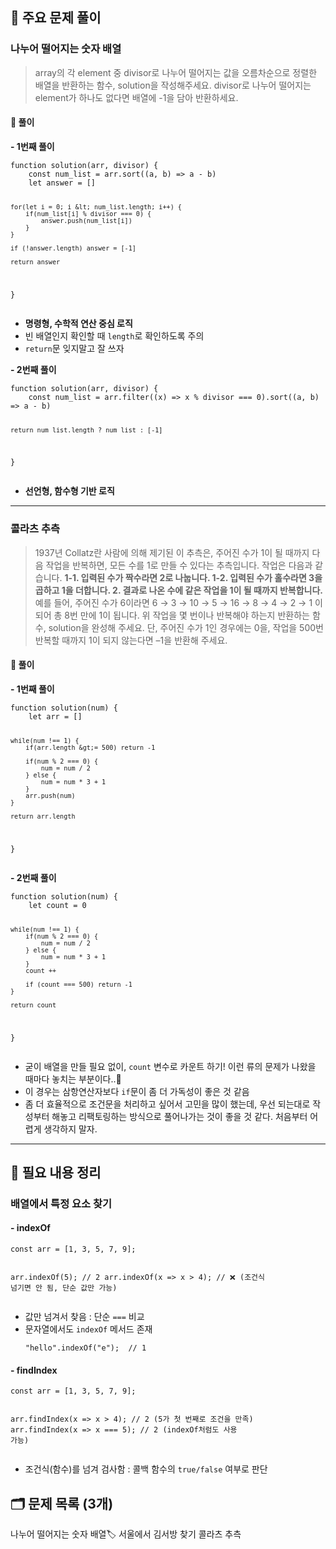 <h2 id="🔎-주요-문제-풀이">🔎 주요 문제 풀이</h2>
<h3 id="나누어-떨어지는-숫자-배열">나누어 떨어지는 숫자 배열</h3>
<blockquote>
<p>array의 각 element 중 divisor로 나누어 떨어지는 값을 오름차순으로 정렬한 배열을 반환하는 함수, solution을 작성해주세요.
divisor로 나누어 떨어지는 element가 하나도 없다면 배열에 -1을 담아 반환하세요.</p>
</blockquote>
<h4 id="🔷-풀이">🔷 풀이</h4>
<p><strong>- 1번째 풀이</strong></p>
<pre><code class="language-js">function solution(arr, divisor) {
    const num_list = arr.sort((a, b) =&gt; a - b)
    let answer = []

    for(let i = 0; i &lt; num_list.length; i++) {
        if(num_list[i] % divisor === 0) {
            answer.push(num_list[i])
        }
    }

    if (!answer.length) answer = [-1]

    return answer
}</code></pre>
<ul>
<li><strong>명령형, 수학적 연산 중심 로직</strong></li>
<li>빈 배열인지 확인할 때 <code>length</code>로 확인하도록 주의</li>
<li><code>return</code>문 잊지말고 잘 쓰자</li>
</ul>
<p><strong>- 2번째 풀이</strong></p>
<pre><code class="language-js">function solution(arr, divisor) {
    const num_list = arr.filter((x) =&gt; x % divisor === 0).sort((a, b) =&gt; a - b)

    return num_list.length ? num_list : [-1]
}</code></pre>
<ul>
<li><strong>선언형, 함수형 기반 로직</strong></li>
</ul>
<hr />
<h3 id="콜라츠-추측">콜라츠 추측</h3>
<blockquote>
<p>1937년 Collatz란 사람에 의해 제기된 이 추측은, 주어진 수가 1이 될 때까지 다음 작업을 반복하면, 모든 수를 1로 만들 수 있다는 추측입니다. 작업은 다음과 같습니다.
<strong>1-1. 입력된 수가 짝수라면 2로 나눕니다. 
1-2. 입력된 수가 홀수라면 3을 곱하고 1을 더합니다.
2. 결과로 나온 수에 같은 작업을 1이 될 때까지 반복합니다.</strong> 
예를 들어, 주어진 수가 6이라면 6 → 3 → 10 → 5 → 16 → 8 → 4 → 2 → 1 이 되어 총 8번 만에 1이 됩니다. 위 작업을 몇 번이나 반복해야 하는지 반환하는 함수, solution을 완성해 주세요. 단, 주어진 수가 1인 경우에는 0을, 작업을 500번 반복할 때까지 1이 되지 않는다면 –1을 반환해 주세요.</p>
</blockquote>
<h4 id="🔷-풀이-1">🔷 풀이</h4>
<p><strong>- 1번째 풀이</strong></p>
<pre><code class="language-js">function solution(num) {
    let arr = []

    while(num !== 1) {
        if(arr.length &gt;= 500) return -1

        if(num % 2 === 0) {
            num = num / 2
        } else {
            num = num * 3 + 1
        }
        arr.push(num)
    }

    return arr.length
}</code></pre>
<p><strong>- 2번째 풀이</strong></p>
<pre><code class="language-js">function solution(num) {
    let count = 0

    while(num !== 1) {
        if(num % 2 === 0) {
            num = num / 2
        } else {
            num = num * 3 + 1
        }
        count ++

        if (count === 500) return -1
    }

    return count
}</code></pre>
<ul>
<li>굳이 배열을 만들 필요 없이, <code>count</code> 변수로 카운트 하기!
이런 류의 문제가 나왔을 때마다 놓치는 부분이다..🥲</li>
<li>이 경우는 삼항연산자보다 <code>if</code>문이 좀 더 가독성이 좋은 것 같음</li>
<li>좀 더 효율적으로 조건문을 처리하고 싶어서 고민을 많이 했는데, 우선 되는대로 작성부터 해놓고 리팩토링하는 방식으로 풀어나가는 것이 좋을 것 같다. 처음부터 어렵게 생각하지 말자.</li>
</ul>
<hr />
<h2 id="📝-필요-내용-정리">📝 필요 내용 정리</h2>
<h3 id="배열에서-특정-요소-찾기">배열에서 특정 요소 찾기</h3>
<h4 id="--indexof">- indexOf</h4>
<pre><code class="language-js">const arr = [1, 3, 5, 7, 9];

arr.indexOf(5); // 2
arr.indexOf(x =&gt; x &gt; 4);  // ❌ (조건식 넘기면 안 됨, 단순 값만 가능)</code></pre>
<ul>
<li>값만 넘겨서 찾음
: 단순 <code>===</code> 비교</li>
<li>문자열에서도 <code>indexOf</code> 메서드 존재<pre><code class="language-js">&quot;hello&quot;.indexOf(&quot;e&quot;);  // 1</code></pre>
</li>
</ul>
<h4 id="--findindex">- findIndex</h4>
<pre><code class="language-js">const arr = [1, 3, 5, 7, 9];

arr.findIndex(x =&gt; x &gt; 4); // 2 (5가 첫 번째로 조건을 만족)
arr.findIndex(x =&gt; x === 5); // 2 (indexOf처럼도 사용 가능)</code></pre>
<ul>
<li>조건식(함수)를 넘겨 검사함
: 콜백 함수의 <code>true/false</code> 여부로 판단</li>
</ul>
<h2 id="🗂️-문제-목록-3개">🗂️ 문제 목록 (3개)</h2>
<p>나누어 떨어지는 숫자 배열🏷️
서울에서 김서방 찾기
콜라츠 추측</p>